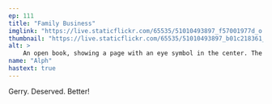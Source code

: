 ```yaml
---
ep: 111
title: "Family Business"
imglink: "https://live.staticflickr.com/65535/51010493897_f57001977d_o.jpg"
thumbnail: "https://live.staticflickr.com/65535/51010493897_b01c218361_q.jpg"
alt: >
    An open book, showing a page with an eye symbol in the center. The book is surrounded by the quote, &quot;Gerard is what my mum called me. I always wanted my friends to call me Gerry.&quot;
name: "Alph"
hastext: true
---
```

Gerry. Deserved. Better!